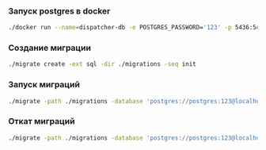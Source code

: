 
### Запуск postgres в docker

```bash
./docker run --name=dispatcher-db -e POSTGRES_PASSWORD='123' -p 5436:5432 -d postgres
```

### Создание миграции

```bash
./migrate create -ext sql -dir ./migrations -seq init
```

### Запуск миграций

```bash
./migrate -path ./migrations -database 'postgres://postgres:123@localhost:5436/monitoring?sslmode=disable' up
```

### Откат миграций

```bash
./migrate -path ./migrations -database 'postgres://postgres:123@localhost:5436/monitoring?sslmode=disable' down
```
